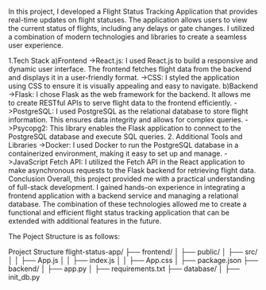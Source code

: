 In this project, I developed a Flight Status Tracking Application that provides real-time updates on flight statuses. The application allows users to view the current status of flights,
including any delays or gate changes. I utilized a combination of modern technologies and libraries to create a seamless user experience.

1.Tech Stack
a)Frontend
->React.js: I used React.js to build a responsive and dynamic user interface. The frontend fetches flight data from the backend and displays it in a user-friendly format.
->CSS: I styled the application using CSS to ensure it is visually appealing and easy to navigate.
b)Backend
->Flask: I chose Flask as the web framework for the backend. It allows me to create RESTful APIs to serve flight data to the frontend efficiently.
->PostgreSQL: I used PostgreSQL as the relational database to store flight information. This ensures data integrity and allows for complex queries.
->Psycopg2: This library enables the Flask application to connect to the PostgreSQL database and execute SQL queries.
2. Additional Tools and Libraries
->Docker: I used Docker to run the PostgreSQL database in a containerized environment, making it easy to set up and manage.
->JavaScript Fetch API: I utilized the Fetch API in the React application to make asynchronous requests to the Flask backend for retrieving flight data.
Conclusion
Overall, this project provided me with a practical understanding of full-stack development.
I gained hands-on experience in integrating a frontend application with a backend service and managing a relational database. 
The combination of these technologies allowed me to create a functional and efficient flight status tracking application that can be extended with additional features in the future.

The Poject Structure is as follows:

Project Structure
flight-status-app/
├── frontend/
│   ├── public/
│   ├── src/
│   │   ├── App.js
│   │   ├── index.js
│   │   ├── App.css
│   ├── package.json
├── backend/
│   ├── app.py
│   ├── requirements.txt
├── database/
│   ├── init_db.py
